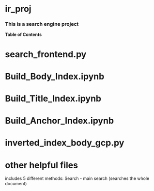 # ir_proj

### This is a search engine project
**Table of Contents**

# search_frontend.py
# Build_Body_Index.ipynb
# Build_Title_Index.ipynb
# Build_Anchor_Index.ipynb
# inverted_index_body_gcp.py
# other helpful files


includes 5 different methods:
Search - main search (searches the whole document)
